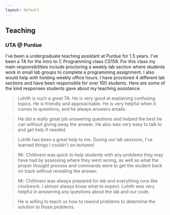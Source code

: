 ```yaml
---
layout: default
---
```


## Teaching

### UTA @ Purdue

I've been a undergraduate teaching assistant at Purdue for 1.5 years. I've been a TA 
for the intro to C Programming class CS159. For this class my main responsibilities include
proctoring a weekly lab section where students work in small lab groups to complete a 
programming assignment. I also would help with holding weekly office hours. I have proctored
4 different lab sections and have been responsible for over 100 students.
Here are some of the kind responses students gave about my teaching assistance.

>Lohith is such a great TA. He is very good at explaining confusing topics. He is friendly and approachable. He is very helpful when it comes to questions, and he always answers emails.

>He did a really great job answering questions and helped the best he can without giving away the answer. He also was very easy to talk to and get help if needed.

>Lohith has been a great help to me. During our lab sessions, I've learned things I couldn't on lectures!

>Mr. Chittineni was quick to help students with any problems they may have had by assessing where they went wrong, as well as what the proper thought process and commands were to get the student back on track without revealing the answer.

>Mr. Chittineni was always prepared for lab and everything runs like clockwork. I almost always know what to expect.
Lohith was very helpful in answering any questions about the lab and our code.

>He is willing to teach us how to reword problems to determine the solution to those problems.